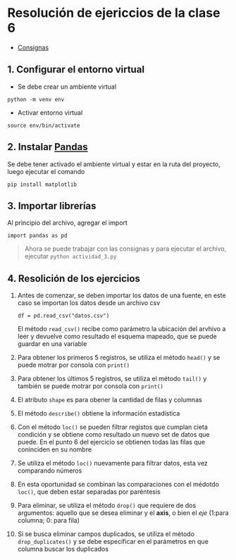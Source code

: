 # Resolución de ejericcios de la clase 6

- [Consignas](actividad_2.py)

## 1. Configurar el entorno virtual
- Se debe crear un ambiente virtual
```
python -m venv env
```

- Activar entorno virtual
```
source env/bin/activate
```

## 2. Instalar [Pandas](https://pandas.pydata.org/pandas-docs/stable/reference/index.html)
Se debe tener activado el ambiente virtual y estar en la ruta del proyecto, luego ejecutar el comando
```
pip install matplotlib
```

## 3. Importar librerías
Al principio del archivo, agregar el import
```
import pandas as pd
```

> Ahora se puede trabajar con las consignas y para ejecutar el archivo, ejecutar `python actividad_3.py`

## 4. Resolición de los ejercicios
1. Antes de comenzar, se deben importar los datos de una fuente, en este caso se importan los datos desde un archivo csv
    ```
    df = pd.read_csv("datos.csv")
    ```
    El método `read_csv()` recibe como parámetro la ubicación del arvhivo a leer y devuelve como resultado el esquema mapeado, que se puede guardar en una variable

2. Para obtener los primeros 5 registros, se utiliza el método `head()` y se puede motrar por consola con `print()`

3. Para obtener los últimos 5 registros, se utiliza el método `tail()` y también se puede motrar por consola con `print()`

4. El atributo `shape` es para obener la cantidad de filas y columnas

5. El método `describe()` obtiene la información estadística

6. Con el método `loc()` se pueden filtrar registos que cumplan cieta condición y se obtiene como resultado un nuevo set de datos que puede. En el punto 6 del ejercicio se obtienen todas las filas que coninciden en su nombre

7. Se utiliza el método `loc()` nuevamente para filtrar datos, esta vez comparando números

8. En esta oportunidad se combinan las comparaciones con el médotdo `loc()`, que deben estar separadas por paréntesis

9. Para eliminar, se utiliza el método `drop()` que requiere de dos argumentos: aquello que se desea eliminar y el **axis**, o bien el *eje* (1:para columna; 0: para fila)

10. Si se busca eliminar campos duplicados, se utiliza el método `drop_duplicates()` y se debe especificar en el parámetros en que columna buscar los duplicados
